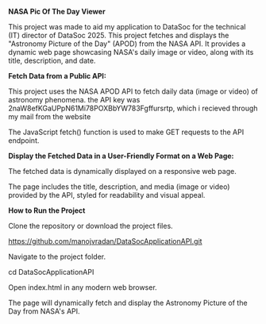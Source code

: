 **NASA Pic Of The Day Viewer**

This project was made to aid my application to DataSoc for the technical (IT) director of DataSoc 2025.
This project fetches and displays the "Astronomy Picture of the Day" (APOD) from the NASA API. It provides a dynamic web page showcasing NASA's daily image or video, along with its title, description, and date.


**Fetch Data from a Public API:**

This project uses the NASA APOD API to fetch daily data (image or video) of astronomy phenomena. the API key was 2naW8efKGaUPpN61Mi78POXBbYW783Fgffursrtp, which i recieved through my mail from the website 

The JavaScript fetch() function is used to make GET requests to the API endpoint.


**Display the Fetched Data in a User-Friendly Format on a Web Page:**

The fetched data is dynamically displayed on a responsive web page.

The page includes the title, description, and media (image or video) provided by the API, styled for readability and visual appeal.


**How to Run the Project**

Clone the repository or download the project files.

https://github.com/manojvradan/DataSocApplicationAPI.git

Navigate to the project folder.

cd DataSocApplicationAPI

Open index.html in any modern web browser.

The page will dynamically fetch and display the Astronomy Picture of the Day from NASA's API.
